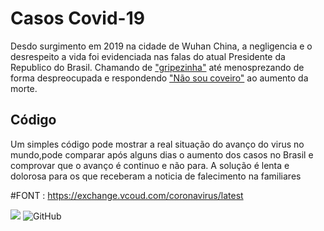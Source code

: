 
# Casos Covid-19 

Desdo  surgimento em 2019 na cidade de Wuhan China, a negligencia e o desrespeito a vida foi evidenciada nas falas do atual Presidente da Republico do Brasil.
Chamando de ["gripezinha"](https://www.bbc.com/portuguese/brasil-55107536) até menosprezando de forma despreocupada e respondendo ["Não sou coveiro"](https://g1.globo.com/politica/noticia/2020/04/20/nao-sou-coveiro-ta-diz-bolsonaro-ao-responder-sobre-mortos-por-coronavirus.ghtml) ao aumento da morte.



## Código
Um simples código pode mostrar a real situação do avanço do virus no mundo,pode  comparar após alguns dias o aumento dos casos no Brasil e comprovar que o avanço é continuo e não para.
A solução é lenta e dolorosa  para os que receberam a noticia de  falecimento na familiares

  


#FONT : https://exchange.vcoud.com/coronavirus/latest



![](https://img.shields.io/badge/Code-v3.9-informational?style=flat&logo=python&logoColor=white&color=blue) ![GitHub](https://img.shields.io/badge/licence-GPL%203.0-GREE) 

